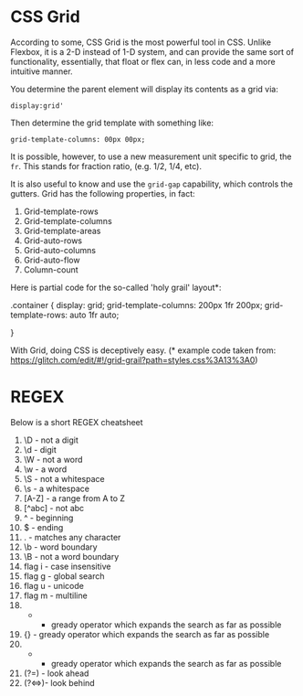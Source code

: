 # CSS Grid
According to some, CSS Grid is the most powerful tool in CSS. Unlike Flexbox, it is a 2-D instead of 1-D system, and can provide the same sort of functionality, essentially, that float or flex can, in less code and a more intuitive manner.

You determine the parent element will display its contents as a grid via:

`display:grid'`

Then determine the grid template with something like:

`grid-template-columns: 00px 00px;` 

It is possible, however, to use a new measurement unit specific to grid, the `fr`. This stands for fraction ratio, (e.g. 1/2, 1/4, etc).

It is also useful to know and use the `grid-gap` capability, which controls the gutters. Grid has the following properties, in fact:

1. Grid-template-rows
1. Grid-template-columns
1. Grid-template-areas
1. Grid-auto-rows
1. Grid-auto-columns
1. Grid-auto-flow
1. Column-count

Here is partial code for the so-called 'holy grail' layout*:

  .container {
    display: grid;
    grid-template-columns: 200px 1fr 200px;
    grid-template-rows: auto 1fr auto;

  }

  With Grid, doing CSS is deceptively easy. (* example code taken from: https://glitch.com/edit/#!/grid-grail?path=styles.css%3A13%3A0)

# REGEX

Below is a short REGEX cheatsheet

1. \D - not a digit
1. \d - digit
1. \W - not a word
1. \w - a word
1. \S - not a whitespace
1. \s - a whitespace
1. [A-Z] - a range from A to Z
1. [^abc] - not abc
1. ^ - beginning
1. $ - ending
1. . - matches any character
1. \b - word boundary
1. \B - not a word boundary
1. flag i - case insensitive
1. flag g - global search
1. flag u - unicode
1. flag m - multiline
1. * - gready operator which expands the search as far as possible
1. {} - gready operator which expands the search as far as possible
1. + - gready operator which expands the search as far as possible
1. (?=) - look ahead
1. (?<=>)- look behind

